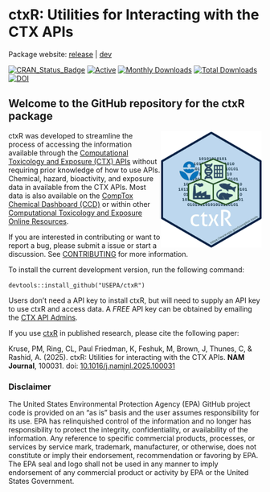 
<!-- README.md is generated from README.Rmd. Please edit that file -->

# ctxR: Utilities for Interacting with the CTX APIs

Package website: [release](https://usepa.github.io/ctxR/) \|
[dev](https://usepa.github.io/ctxR/dev/)

<!-- badges: start -->

[![CRAN_Status_Badge](https://www.r-pkg.org/badges/version/ctxR)](https://cran.r-project.org/package=ctxR)
[![Active](http://img.shields.io/badge/Status-Active-green.svg)](https://cran.r-project.org/package=ctxR)
[![Monthly
Downloads](https://cranlogs.r-pkg.org/badges/last-month/ctxR?color=7BAFD4)](https://cranlogs.r-pkg.org/badges/last-month/ctxR?color=7BAFD4)
[![Total
Downloads](https://cranlogs.r-pkg.org/badges/grand-total/ctxR)](https://cran.r-project.org/package=ctxR)
[![DOI](https://zenodo.org/badge/doi/10.32614/CRAN.package.ctxR.svg)](http://dx.doi.org/10.32614/CRAN.package.ctxR)

<!-- badges: end -->

## Welcome to the GitHub repository for the ctxR package

<a href="https://CRAN.R-project.org/package=ctxR"><img src="vignettes/Pictures/ctxR_hex.png" width="200" align="right" /></a>

ctxR was developed to streamline the process of accessing the
information available through the [Computational Toxicology and Exposure
(CTX)
APIs](https://www.epa.gov/comptox-tools/computational-toxicology-and-exposure-apis)
without requiring prior knowledge of how to use APIs. Chemical, hazard,
bioactivity, and exposure data in available from the CTX APIs. Most data
is also available on the [CompTox Chemical Dashboard
(CCD)](https://comptox.epa.gov/dashboard/) or within other
[Computational Toxicology and Exposure Online
Resources](https://www.epa.gov/comptox-tools).

If you are interested in contributing or want to report a bug, please
submit a issue or start a discussion. See
[CONTRIBUTING](https://github.com/USEPA/ctxR/blob/dev/CONTRIBUTING.md)
for more information.

To install the current development version, run the following command:

    devtools::install_github("USEPA/ctxR")

Users don’t need a API key to install ctxR, but will need to supply an
API key to use ctxR and access data. A *FREE* API key can be obtained by
emailing the [CTX API Admins](mailto:ccte_api@epa.gov).

If you use [ctxR](https://cran.r-project.org/package=ctxR) in published
research, please cite the following paper:

Kruse, PM, Ring, CL, Paul Friedman, K, Feshuk, M, Brown, J, Thunes, C, &
Rashid, A. (2025). ctxR: Utilities for interacting with the CTX APIs.
**NAM Journal**, 100031. doi:
[10.1016/j.namjnl.2025.100031](https://doi.org/10.1016/j.namjnl.2025.100031)

### Disclaimer

The United States Environmental Protection Agency (EPA) GitHub project
code is provided on an “as is” basis and the user assumes responsibility
for its use. EPA has relinquished control of the information and no
longer has responsibility to protect the integrity, confidentiality, or
availability of the information. Any reference to specific commercial
products, processes, or services by service mark, trademark,
manufacturer, or otherwise, does not constitute or imply their
endorsement, recommendation or favoring by EPA. The EPA seal and logo
shall not be used in any manner to imply endorsement of any commercial
product or activity by EPA or the United States Government.
